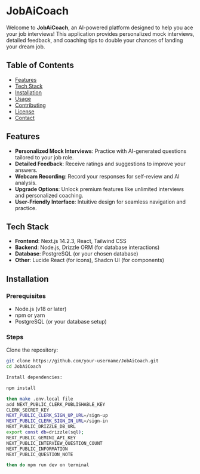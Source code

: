 # JobAiCoach

Welcome to **JobAiCoach**, an AI-powered platform designed to help you ace your job interviews! This application provides personalized mock interviews, detailed feedback, and coaching tips to double your chances of landing your dream job.

## Table of Contents
- [Features](#features)
- [Tech Stack](#tech-stack)
- [Installation](#installation)
- [Usage](#usage)
- [Contributing](#contributing)
- [License](#license)
- [Contact](#contact)

## Features
- **Personalized Mock Interviews**: Practice with AI-generated questions tailored to your job role.
- **Detailed Feedback**: Receive ratings and suggestions to improve your answers.
- **Webcam Recording**: Record your responses for self-review and AI analysis.
- **Upgrade Options**: Unlock premium features like unlimited interviews and personalized coaching.
- **User-Friendly Interface**: Intuitive design for seamless navigation and practice.

## Tech Stack
- **Frontend**: Next.js 14.2.3, React, Tailwind CSS
- **Backend**: Node.js, Drizzle ORM (for database interactions)
- **Database**: PostgreSQL (or your chosen database)
- **Other**: Lucide React (for icons), Shadcn UI (for components)

## Installation

### Prerequisites
- Node.js (v18 or later)
- npm or yarn
- PostgreSQL (or your database setup)

### Steps
 Clone the repository:
   ```bash
   git clone https://github.com/your-username/JobAiCoach.git
   cd JobAiCoach

   Install dependencies:

   npm install

   then make .env.local file
   add NEXT_PUBLIC_CLERK_PUBLISHABLE_KEY
CLERK_SECRET_KEY
NEXT_PUBLIC_CLERK_SIGN_UP_URL=/sign-up
NEXT_PUBLIC_CLERK_SIGN_IN_URL=/sign-in
NEXT_PUBLIC_DRIZZLE_DB_URL
export const db=drizzle(sql);
NEXT_PUBLIC_GEMINI_API_KEY
NEXT_PUBLIC_INTERVIEW_QUESTION_COUNT
NEXT_PUBLIC_INFORMATION
NEXT_PUBLIC_QUESTION_NOTE

then do npm run dev on terminal 
